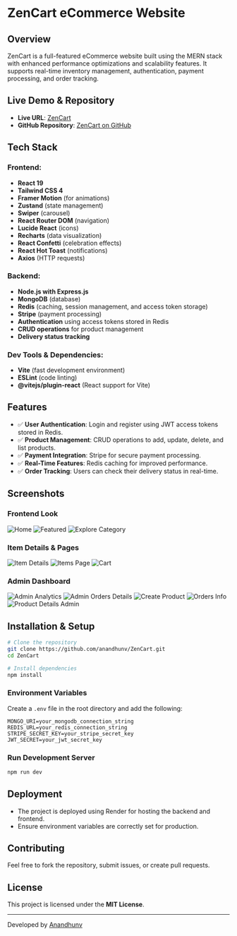 # ZenCart eCommerce Website

## Overview
ZenCart is a full-featured eCommerce website built using the MERN stack with enhanced performance optimizations and scalability features. It supports real-time inventory management, authentication, payment processing, and order tracking.

## Live Demo & Repository
- **Live URL**: [ZenCart](https://zencart-estore.onrender.com/)
- **GitHub Repository**: [ZenCart on GitHub](https://github.com/anandhunv/ZenCart/tree/main)

## Tech Stack
### Frontend:
- **React 19**
- **Tailwind CSS 4**
- **Framer Motion** (for animations)
- **Zustand** (state management)
- **Swiper** (carousel)
- **React Router DOM** (navigation)
- **Lucide React** (icons)
- **Recharts** (data visualization)
- **React Confetti** (celebration effects)
- **React Hot Toast** (notifications)
- **Axios** (HTTP requests)

### Backend:
- **Node.js with Express.js**
- **MongoDB** (database)
- **Redis** (caching, session management, and access token storage)
- **Stripe** (payment processing)
- **Authentication** using access tokens stored in Redis
- **CRUD operations** for product management
- **Delivery status tracking**

### Dev Tools & Dependencies:
- **Vite** (fast development environment)
- **ESLint** (code linting)
- **@vitejs/plugin-react** (React support for Vite)

## Features
- ✅ **User Authentication**: Login and register using JWT access tokens stored in Redis.
- ✅ **Product Management**: CRUD operations to add, update, delete, and list products.
- ✅ **Payment Integration**: Stripe for secure payment processing.
- ✅ **Real-Time Features**: Redis caching for improved performance.
- ✅ **Order Tracking**: Users can check their delivery status in real-time.

## Screenshots
### Frontend Look
![Home](screenshots/home.png)
![Featured](screenshots/featured.png)
![Explore Category](screenshots/explore_category.png)

### Item Details & Pages
![Item Details](screenshots/item_deatils.png)
![Items Page](screenshots/items_page.png)
![Cart](screenshots/cart.png)

### Admin Dashboard
![Admin Analytics](screenshots/admin_analytics.png)
![Admin Orders Details](screenshots/admin_orders_deatils.png)
![Create Product](screenshots/create_product.png)
![Orders Info](screenshots/oders_info.png)
![Product Details Admin](screenshots/product_deatils_admin.png)

## Installation & Setup
```sh
# Clone the repository
git clone https://github.com/anandhunv/ZenCart.git
cd ZenCart

# Install dependencies
npm install
```

### Environment Variables
Create a `.env` file in the root directory and add the following:
```env
MONGO_URI=your_mongodb_connection_string
REDIS_URL=your_redis_connection_string
STRIPE_SECRET_KEY=your_stripe_secret_key
JWT_SECRET=your_jwt_secret_key
```

### Run Development Server
```sh
npm run dev
```

## Deployment
- The project is deployed using Render for hosting the backend and frontend.
- Ensure environment variables are correctly set for production.

## Contributing
Feel free to fork the repository, submit issues, or create pull requests.

## License
This project is licensed under the **MIT License**.

---
Developed by [Anandhunv](https://github.com/anandhunv/)
